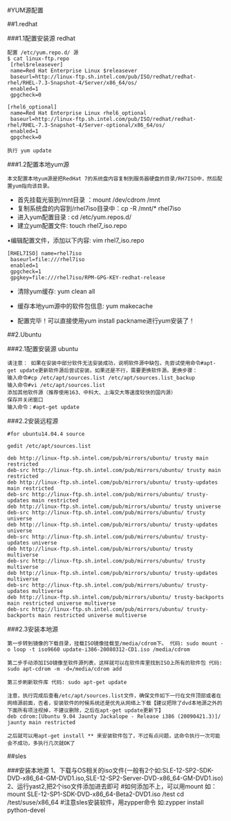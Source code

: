 #YUM源配置

##1.redhat

###1.1配置安装源 redhat

	配置 /etc/yum.repo.d/ 源
	$ cat linux-ftp.repo
	 [rhel$releasever]
	 name=Red Hat Enterprise Linux $releasever
	 baseurl=http://linux-ftp.sh.intel.com/pub/ISO/redhat/redhat-rhel/RHEL-7.3-Snapshot-4/Server/x86_64/os/
	 enabled=1
	 gpgcheck=0
	
	[rhel6_optional]
	 name=Red Hat Enterprise Linux rhel6_optional
	 baseurl=http://linux-ftp.sh.intel.com/pub/ISO/redhat/redhat-rhel/RHEL-7.3-Snapshot-4/Server-optional/x86_64/os/
	 enabled=1
	 gpgcheck=0
	
	执行 yum update
###1.2配置本地yum源

	本文配置本地yum源是把RedHat 7的系统盘内容复制到服务器硬盘的目录/RH7ISO中，然后配置yum指向该目录。
- 首先挂载光驱到/mnt目录 ：mount /dev/cdrom /mnt
- 复制系统盘的内容到/rhel7iso目录中：cp -R /mnt/* rhel7iso
- 进入yum配置目录 : cd /etc/yum.repos.d/
- 建立yum配置文件: touch rhel7_iso.repo

•编辑配置文件，添加以下内容: vim rhel7_iso.repo

	[RHEL7ISO] name=rhel7iso
	 baseurl=file:///rhel7iso
	 enabled=1
	 gpgcheck=1
	 gpgkey=file:///rhel7iso/RPM-GPG-KEY-redhat-release

+ 清除yum缓存: yum clean all
+ 缓存本地yum源中的软件包信息: yum makecache

+ 配置完毕！可以直接使用yum install packname进行yum安装了！

##2.Ubuntu

###2.1配置安装源 ubuntu

	请注意： 如果在安装中部分软件无法安装成功，说明软件源中缺包，先尝试使用命令#apt-get update更新软件源后尝试安装。如果还是不行，需要更换软件源。更换步骤：
	输入命令#cp /etc/apt/sources.list /etc/apt/sources.list_backup
	输入命令#vi /etc/apt/sources.list
	添加其他软件源（推荐使用163、中科大、上海交大等速度较快的国内源）
	保存并关闭窗口
	输入命令：#apt-get update
###2.2安装远程源

	#for ubuntu14.04.4 source

	gedit /etc/apt/sources.list
	
	deb http://linux-ftp.sh.intel.com/pub/mirrors/ubuntu/ trusty main restricted
	deb-src http://linux-ftp.sh.intel.com/pub/mirrors/ubuntu/ trusty main restricted
	deb http://linux-ftp.sh.intel.com/pub/mirrors/ubuntu/ trusty-updates main restricted
	deb-src http://linux-ftp.sh.intel.com/pub/mirrors/ubuntu/ trusty-updates main restricted
	deb http://linux-ftp.sh.intel.com/pub/mirrors/ubuntu/ trusty universe
	deb-src http://linux-ftp.sh.intel.com/pub/mirrors/ubuntu/ trusty universe
	deb http://linux-ftp.sh.intel.com/pub/mirrors/ubuntu/ trusty-updates universe
	deb-src http://linux-ftp.sh.intel.com/pub/mirrors/ubuntu/ trusty-updates universe
	deb http://linux-ftp.sh.intel.com/pub/mirrors/ubuntu/ trusty multiverse
	deb-src http://linux-ftp.sh.intel.com/pub/mirrors/ubuntu/ trusty multiverse
	deb http://linux-ftp.sh.intel.com/pub/mirrors/ubuntu/ trusty-updates multiverse
	deb-src http://linux-ftp.sh.intel.com/pub/mirrors/ubuntu/ trusty-updates multiverse
	deb http://linux-ftp.sh.intel.com/pub/mirrors/ubuntu/ trusty-backports main restricted universe multiverse
	deb-src http://linux-ftp.sh.intel.com/pub/mirrors/ubuntu/ trusty-backports main restricted universe multiverse


###2.3安装本地源

	第一步转到镜像的下载目录，挂载ISO镜像挂载至/media/cdrom下。 代码: sudo mount -o loop -t iso9660 update-i386-20080312-CD1.iso /media/cdrom

	第二步手动添加ISO镜像至软件源列表，这样就可以在软件库里找到ISO上所有的软件包 代码: sudo apt-cdrom -m -d=/media/cdrom add

	第三步刷新软件库 代码: sudo apt-get update

	注意，执行完成后查看/etc/apt/sources.list文件，确保文件如下一行在文件顶部或者在网络源前面，否者，安装软件的时候系统还是优先从网络上下载【建议把除了dvd本地源之外的下面所有项注视掉，不建议删除，之后在apt-get update更新下】   
	deb cdrom:[Ubuntu 9.04 Jaunty Jackalope - Release i386 (20090421.3)]/ jaunty main restricted

	之后就可以用apt-get install ** 来安装软件包了，不过有点问题，这命令执行一次可能会不成功，多执行几次就OK了

##sles 

###安装本地源
	1、下载与OS相关的iso文件(一般有2个如:SLE-12-SP2-SDK-DVD-x86_64-GM-DVD1.iso,SLE-12-SP2-Server-DVD-x86_64-GM-DVD1.iso)	
	2、运行yast2,把2个iso文件添加进去即可
	#如何添加不上，可以用mount
	如：mount SLE-12-SP1-SDK-DVD-x86_64-Beta2-DVD1.iso /test
	cd /test/suse/x86_64
	#注意sles安装软件，用zypper命令
	如:zypper install python-devel
	
